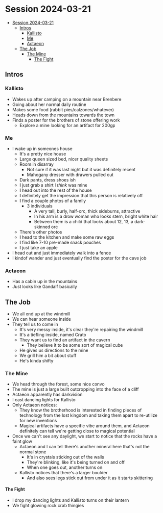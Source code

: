 # Session 2024-03-21

- [Session 2024-03-21](#session-2024-03-21)
  - [Intros](#intros)
    - [Kallisto](#kallisto)
    - [Me](#me)
    - [Actaeon](#actaeon)
  - [The Job](#the-job)
    - [The Mine](#the-mine)
      - [The Fight](#the-fight)

## Intros

### Kallisto

- Wakes up after camping on a mountain near Brenbere
- Going about her normal daily routine
- Makes some food (rabbit pies/calzones/whatever)
- Heads down from the mountains towards the town
- Finds a poster for the brothers of stone offering work
  - Explore a mine looking for an artifact for 200gp

### Me

- I wake up in someones house
  - It's a pretty nice house
  - Large queen sized bed, nicer quality sheets
  - Room in disarray
    - Not sure if it was last night but it was definitely recent
    - Mahogany dresser with drawers pulled out
  - Dark pants, dress shoes ish
  - I just grab a shirt I *think* was mine
  - I head out into the rest of the house
  - I definitely get the impression that this person is relatively off
  - I find a couple photos of a family
    - 3 individuals
      - A very tall, burly, half-orc, thick sideburns, attractive
      - In his arm is a drow woman who looks stern, bright white hair
      - Between them is a child that looks about 12, 13, a dark-skinned orc
  - There's other photos
  - I head to the kitchen and make some raw eggs
  - I find like 7-10 pre-made snack pouches
  - I just take an apple
- I head out and just immediately walk into a fence
- I kindof wander and just eventually find the poster for the cave job

### Actaeon

- Has a cabin up in the mountains
- Just looks like Gandalf basically

## The Job

- We all end up at the windmill
- We can hear someone inside
- They tell us to come in
  - It's very messy inside, it's clear they're repairing the windmill
  - It's a tiefling inside, named Crato
  - They want us to find an artifact in the cavern
    - They believe it to be some sort of magical cube
  - He gives us directions to the mine
  - We grill him a bit about stuff
  - He's kinda shifty

### The Mine

- We head through the forest, some nice convo
- The mine is just a large built outcropping into the face of a cliff
- Actaeon apparently has darkvision
- I cast dancing lights for Kallisto
- Only Actaeon notices:
  - They know the brotherhood is interested in finding pieces of technology from the lost kingdom and taking them apart to re-utilize for new inventions
  - Magical artifacts have a specific vibe around them, and Actaeon definitely can tell we're getting close to magical potential
- Once we can't see any daylight, we start to notice that the rocks have a faint glow
  - Actaeon and I can tell there's another mineral here that's not the normal stone
    - It's in crystals sticking out of the walls
    - They're blinking, like it's being turned on and off
    - When one goes out, another turns on
  - Kallisto notices that there's a larger boulder
    - And also sees legs stick out from under it as it starts skittering

#### The Fight

- I drop my dancing lights and Kallisto turns on their lantern
- We fight glowing rock crab thingies
